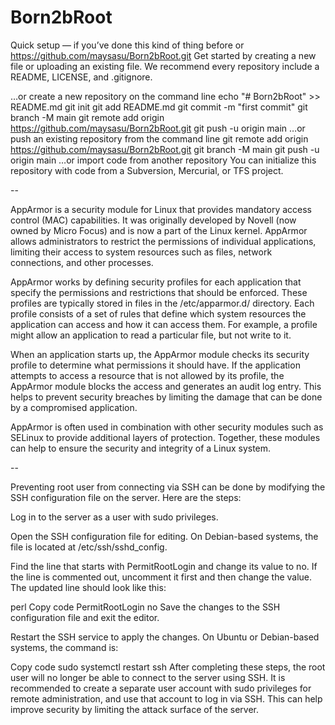 # Born2bRoot

Quick setup — if you’ve done this kind of thing before
or	
https://github.com/maysasu/Born2bRoot.git
Get started by creating a new file or uploading an existing file. We recommend every repository include a README, LICENSE, and .gitignore.

…or create a new repository on the command line
echo "# Born2bRoot" >> README.md
git init
git add README.md
git commit -m "first commit"
git branch -M main
git remote add origin https://github.com/maysasu/Born2bRoot.git
git push -u origin main
…or push an existing repository from the command line
git remote add origin https://github.com/maysasu/Born2bRoot.git
git branch -M main
git push -u origin main
…or import code from another repository
You can initialize this repository with code from a Subversion, Mercurial, or TFS project.

--

AppArmor is a security module for Linux that provides mandatory access control (MAC) capabilities. It was originally developed by Novell (now owned by Micro Focus) and is now a part of the Linux kernel. AppArmor allows administrators to restrict the permissions of individual applications, limiting their access to system resources such as files, network connections, and other processes.

AppArmor works by defining security profiles for each application that specify the permissions and restrictions that should be enforced. These profiles are typically stored in files in the /etc/apparmor.d/ directory. Each profile consists of a set of rules that define which system resources the application can access and how it can access them. For example, a profile might allow an application to read a particular file, but not write to it.

When an application starts up, the AppArmor module checks its security profile to determine what permissions it should have. If the application attempts to access a resource that is not allowed by its profile, the AppArmor module blocks the access and generates an audit log entry. This helps to prevent security breaches by limiting the damage that can be done by a compromised application.

AppArmor is often used in combination with other security modules such as SELinux to provide additional layers of protection. Together, these modules can help to ensure the security and integrity of a Linux system.


--

Preventing root user from connecting via SSH can be done by modifying the SSH configuration file on the server. Here are the steps:

Log in to the server as a user with sudo privileges.

Open the SSH configuration file for editing. On Debian-based systems, the file is located at /etc/ssh/sshd_config.

Find the line that starts with PermitRootLogin and change its value to no. If the line is commented out, uncomment it first and then change the value. The updated line should look like this:

perl
Copy code
PermitRootLogin no
Save the changes to the SSH configuration file and exit the editor.

Restart the SSH service to apply the changes. On Ubuntu or Debian-based systems, the command is:

Copy code
sudo systemctl restart ssh
After completing these steps, the root user will no longer be able to connect to the server using SSH. It is recommended to create a separate user account with sudo privileges for remote administration, and use that account to log in via SSH. This can help improve security by limiting the attack surface of the server.
